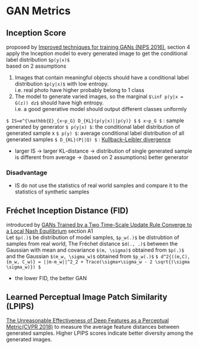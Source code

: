 # GAN Metrics
## Inception Score
proposed by [Improved techniques for training GANs (NIPS 2016)](https://papers.nips.cc/paper/6125-improved-techniques-for-training-gans.pdf), section 4  
apply the Inception model to every generated image to get the conditional label distribution `$p(y|x)$`  
based on 2 assumptions
1. Images that contain meaningful objects should have a conditional label distribution `$p(y|x)$` with low entropy.  
i.e. real photo have higher probably belong to 1 class
1. The model to generate varied images, so the marginal `$\inf p(y|x = G(z)) dz$` should have high entropy.  
i.e. a good generative model should output different classes uniformly  

`$ IS=e^{\mathbb{E}_{x~p_G} D_{KL}(p(y|x)||p(y)} $`
`$ x~p_G $` : sample generated by generator
`$ p(y|x) $`: the conditional label distribution of generated sample x
`$ p(y) $`: average conditional label distribution of all generated samples
`$ D_{KL}(P||Q) $` : [Kullback–Leibler divergence](../math/Kullback-Leibler_divergence.md)
* larger IS -> larger KL-distance -> distribution of single generated sample is different from average -> (based on 2 assumptions) better generator
### Disadvantage
* IS do not use the statistics of real world samples and compare it to the statistics of synthetic samples

## Fréchet Inception Distance (FID)
introduced by [GANs Trained by a Two Time-Scale Update Rule Converge to a Local Nash Equilibrium](https://arxiv.org/abs/1706.08500) section A1  
Let `$p(.)$` be distribution of model samples, `$p_w(.)$` be distrubtion of samples from real world, 
The Fréchet distance `$d(., .)$` between the Gaussian with mean and covariance `$(m, \sigma)$` obtained from `$p(.)$` and the Gaussian `$(m_w, \sigma_w)$` obtained from `$p_w(.)$`
`$ d^2{((m,C),{m_w, C_w)} = ||m-m_w||^2_2 + Trace(\sigma+\sigma_w - 2 \sqrt{(\sigma \sigma_w)}) $`
* the lower FID, the better GAN

## Learned Perceptual Image Patch Similarity (LPIPS)
[The Unreasonable Effectiveness of Deep Features as a Perceptual Metric(CVPR 2018)](https://zpascal.net/cvpr2018/Zhang_The_Unreasonable_Effectiveness_CVPR_2018_paper.pdf)
to measure the average feature distances between generated samples. Higher LPIPS scores indicate better diversity among the generated images.
